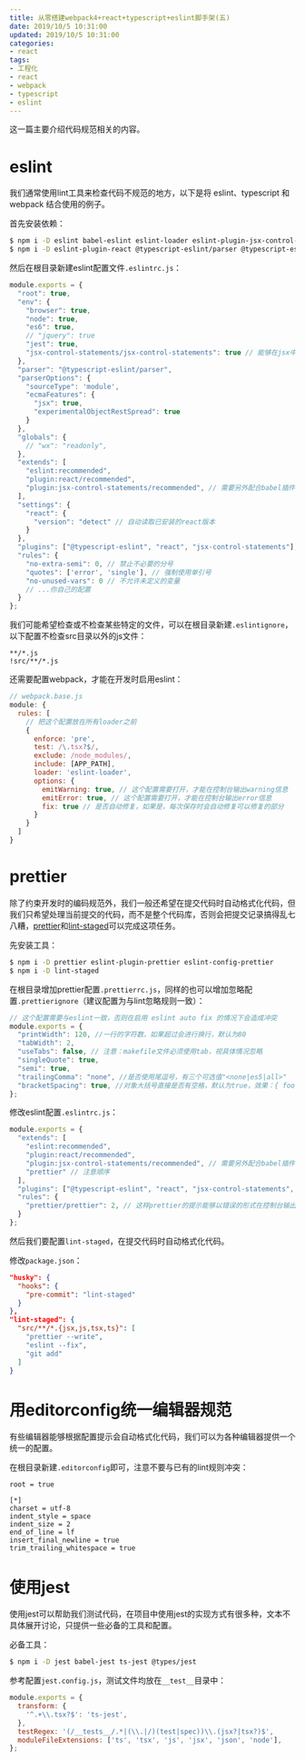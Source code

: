 ```yaml
---
title: 从零搭建webpack4+react+typescript+eslint脚手架(五)
date: 2019/10/5 10:31:00
updated: 2019/10/5 10:31:00
categories: 
- react
tags: 
- 工程化
- react
- webpack
- typescript
- eslint
---
```


这一篇主要介绍代码规范相关的内容。

# eslint
我们通常使用lint工具来检查代码不规范的地方，以下是将 eslint、typescript 和 webpack 结合使用的例子。

首先安装依赖：
```bash
$ npm i -D eslint babel-eslint eslint-loader eslint-plugin-jsx-control-statements
$ npm i -D eslint-plugin-react @typescript-eslint/parser @typescript-eslint/eslint-plugin 
```

然后在根目录新建eslint配置文件`.eslintrc.js`：
```javascript
module.exports = {
  "root": true,
  "env": {
    "browser": true,
    "node": true,
    "es6": true,
    // "jquery": true
    "jest": true,
    "jsx-control-statements/jsx-control-statements": true // 能够在jsx中使用if，需要配合另外的babel插件使用
  },
  "parser": "@typescript-eslint/parser",
  "parserOptions": {
    "sourceType": 'module',
    "ecmaFeatures": {
      "jsx": true,
      "experimentalObjectRestSpread": true
    }
  },
  "globals": {
    // "wx": "readonly",
  },
  "extends": [
    "eslint:recommended",
    "plugin:react/recommended",
    "plugin:jsx-control-statements/recommended", // 需要另外配合babel插件使用
  ],
  "settings": {
    "react": {
      "version": "detect" // 自动读取已安装的react版本
    }
  },
  "plugins": ["@typescript-eslint", "react", "jsx-control-statements"],
  "rules": {
    "no-extra-semi": 0, // 禁止不必要的分号
    "quotes": ['error', 'single'], // 强制使用单引号
    "no-unused-vars": 0 // 不允许未定义的变量
    // ...你自己的配置
  }
};
```

我们可能希望检查或不检查某些特定的文件，可以在根目录新建`.eslintignore`，以下配置不检查src目录以外的js文件：
```
**/*.js
!src/**/*.js
```

还需要配置webpack，才能在开发时启用eslint：
```javascript
// webpack.base.js
module: {
  rules: [
    // 把这个配置放在所有loader之前
    {
      enforce: 'pre',
      test: /\.tsx?$/,
      exclude: /node_modules/,
      include: [APP_PATH],
      loader: 'eslint-loader',
      options: {
        emitWarning: true, // 这个配置需要打开，才能在控制台输出warning信息
        emitError: true, // 这个配置需要打开，才能在控制台输出error信息
        fix: true // 是否自动修复，如果是，每次保存时会自动修复可以修复的部分
      }
    }
  ]
}
```

# prettier
除了约束开发时的编码规范外，我们一般还希望在提交代码时自动格式化代码，但我们只希望处理当前提交的代码，而不是整个代码库，否则会把提交记录搞得乱七八糟，[prettier](https://github.com/prettier/prettier)和[lint-staged](https://github.com/okonet/lint-staged)可以完成这项任务。

先安装工具：
```bash
$ npm i -D prettier eslint-plugin-prettier eslint-config-prettier
$ npm i -D lint-staged
```

在根目录增加prettier配置`.prettierrc.js`，同样的也可以增加忽略配置`.prettierignore`（建议配置为与lint忽略规则一致）：
```javascript
// 这个配置需要与eslint一致，否则在启用 eslint auto fix 的情况下会造成冲突
module.exports = {
  "printWidth": 120, //一行的字符数，如果超过会进行换行，默认为80
  "tabWidth": 2,
  "useTabs": false, // 注意：makefile文件必须使用tab，视具体情况忽略
  "singleQuote": true,
  "semi": true,
  "trailingComma": "none", //是否使用尾逗号，有三个可选值"<none|es5|all>"
  "bracketSpacing": true, //对象大括号直接是否有空格，默认为true，效果：{ foo: bar }
};
```

修改eslint配置`.eslintrc.js`：
```javascript
module.exports = {
  "extends": [
    "eslint:recommended",
    "plugin:react/recommended",
    "plugin:jsx-control-statements/recommended", // 需要另外配合babel插件使用
    "prettier" // 注意顺序
  ],
  "plugins": ["@typescript-eslint", "react", "jsx-control-statements", "prettier"], // 注意顺序
  "rules": {
    "prettier/prettier": 2, // 这样prettier的提示能够以错误的形式在控制台输出
  }
};
```

然后我们要配置`lint-staged`，在提交代码时自动格式化代码。

修改`package.json`：
```json
"husky": {
  "hooks": {
    "pre-commit": "lint-staged"
  }
},
"lint-staged": {
  "src/**/*.{jsx,js,tsx,ts}": [
    "prettier --write",
    "eslint --fix",
    "git add"
  ]
}
```

# 用editorconfig统一编辑器规范
有些编辑器能够根据配置提示会自动格式化代码，我们可以为各种编辑器提供一个统一的配置。

在根目录新建`.editorconfig`即可，注意不要与已有的lint规则冲突：
```
root = true

[*]
charset = utf-8
indent_style = space
indent_size = 2
end_of_line = lf
insert_final_newline = true
trim_trailing_whitespace = true
```

# 使用jest
使用jest可以帮助我们测试代码，在项目中使用jest的实现方式有很多种，文本不具体展开讨论，只提供一些必备的工具和配置。

必备工具：
```bash
$ npm i -D jest babel-jest ts-jest @types/jest
```

参考配置`jest.config.js`，测试文件均放在`__test__`目录中：
```javascript
module.exports = {
  transform: {
    '^.+\\.tsx?$': 'ts-jest',
  },
  testRegex: '(/__tests__/.*|(\\.|/)(test|spec))\\.(jsx?|tsx?)$',
  moduleFileExtensions: ['ts', 'tsx', 'js', 'jsx', 'json', 'node'],
};
```

